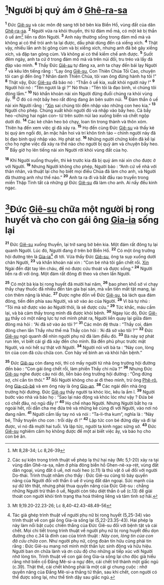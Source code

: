 # [^1*]Người bị quỷ ám ở [Ghê-ra-sa]()
<sup><b>1</b></sup> Đức [Giê-su]() và các môn đệ sang tới bờ bên kia Biển Hồ, vùng đất của dân [Ghê-ra-sa](). <sup><b>2</b></sup> Người vừa ra khỏi thuyền, thì từ đám mồ mả, có một kẻ bị thần ô uế ám[^1] liền ra đón Người. <sup><b>3</b></sup> Anh này thường sống trong đám mồ mả và không ai có thể trói anh ta lại được, dầu phải dùng đến cả xiềng xích. <sup><b>4</b></sup> Thật vậy, nhiều lần anh bị gông cùm và bị xiềng xích, nhưng anh đã bẻ gãy xiềng xích, và đập tan gông cùm. Và không ai có thể kiềm chế anh được. <sup><b>5</b></sup> Suốt đêm ngày, anh ta cứ ở trong đám mồ mả và trên núi đồi, tru tréo và lấy đá đập vào mình. <sup><b>6</b></sup> Thấy Đức [Giê-su]() tự đàng xa, anh ta chạy đến bái lạy Người <sup><b>7</b></sup> và kêu lớn tiếng rằng : “Lạy ông [Giê-su](), Con Thiên Chúa Tối Cao, chuyện tôi can gì đến ông ? Nhân danh Thiên Chúa, tôi van ông đừng hành hạ tôi !” <sup><b>8</b></sup> Thật vậy, Đức [Giê-su]() đã bảo nó : “Thần ô uế kia, xuất khỏi người này !” <sup><b>9</b></sup> Người hỏi nó : “Tên ngươi là gì ?” Nó thưa : “Tên tôi là đạo binh, vì chúng tôi đông lắm.” <sup><b>10</b></sup> Nó khẩn khoản nài xin Người đừng đuổi chúng ra khỏi vùng ấy. <sup><b>11</b></sup> Ở đó có một bầy heo rất đông đang ăn bên sườn núi. <sup><b>12</b></sup> Đám thần ô uế nài xin Người rằng : “[Xin]() sai chúng tôi đến nhập vào những con heo kia.” <sup><b>13</b></sup> Người cho phép. Chúng xuất khỏi người đó và nhập vào bầy heo. Cả bầy heo –chừng hai ngàn con– từ trên sườn núi lao xuống biển và chết ngộp dưới đó. <sup><b>14</b></sup> Các kẻ chăn heo bỏ chạy, loan tin trong thành và thôn xóm. Thiên hạ đến xem việc gì đã xảy ra. <sup><b>15</b></sup> Họ đến cùng Đức [Giê-su]() và thấy kẻ bị quỷ ám ngồi đó, ăn mặc hẳn hoi và trí khôn tỉnh táo – chính người này đã bị đạo binh quỷ nhập vào. Họ phát sợ. <sup><b>16</b></sup> Những người chứng kiến đã kể lại cho họ nghe việc đã xảy ra thế nào cho người bị quỷ ám và chuyện bầy heo. <sup><b>17</b></sup> Bấy giờ họ lên tiếng nài xin Người rời khỏi vùng đất của họ.

<sup><b>18</b></sup> Khi Người xuống thuyền, thì kẻ trước kia đã bị quỷ ám nài xin cho được ở với Người. <sup><b>19</b></sup> Nhưng Người không cho phép, Người bảo : “Anh cứ về nhà với thân nhân, và thuật lại cho họ biết mọi điều Chúa đã làm cho anh, và Người đã thương anh như thế nào.” <sup><b>20</b></sup> Anh ta ra đi và bắt đầu rao truyền trong miền Thập Tỉnh tất cả những gì Đức [Giê-su]() đã làm cho anh. Ai nấy đều kinh ngạc.


# [^2*]Đức [Giê-su]() chữa một người bị rong huyết và cho con gái ông [Gia-ia]() sống lại
<sup><b>21</b></sup> Đức [Giê-su]() xuống thuyền, lại trở sang bờ bên kia. Một đám rất đông tụ lại quanh Người. Lúc đó, Người đang ở trên bờ Biển Hồ. <sup><b>22</b></sup> Có một ông trưởng hội đường tên là [Gia-ia]()[^2] đi tới. Vừa thấy Đức [Giê-su](), ông ta sụp xuống dưới chân Người, <sup><b>23</b></sup> và khẩn khoản nài xin : “Con bé nhà tôi gần chết rồi. [Xin]() Ngài đến đặt tay lên cháu, để nó được cứu thoát và được sống.” <sup><b>24</b></sup> Người liền ra đi với ông. Một đám rất đông đi theo và chen lấn Người.

<sup><b>25</b></sup> Có một bà kia bị rong huyết đã mười hai năm, <sup><b>26</b></sup> bao phen khổ sở vì chạy thầy chạy thuốc đã nhiều đến tán gia bại sản, mà vẫn tiền mất tật mang, lại còn thêm nặng là khác. <sup><b>27</b></sup> Được nghe đồn về Đức [Giê-su](), bà lách qua đám đông, tiến đến phía sau Người, và sờ vào áo của Người. <sup><b>28</b></sup> Vì bà tự nhủ : “Tôi mà sờ được vào áo Người thôi, là sẽ được cứu.” <sup><b>29</b></sup> Tức khắc, máu cầm lại, và bà cảm thấy trong mình đã được khỏi bệnh. <sup><b>30</b></sup> Ngay lúc đó, Đức [Giê-su]() thấy có một năng lực tự nơi mình phát ra, Người liền quay lại giữa đám đông mà hỏi : “Ai đã sờ vào áo tôi ?” <sup><b>31</b></sup> Các môn đệ thưa : “Thầy coi, đám đông chen lấn Thầy như thế mà Thầy còn hỏi : ‘Ai đã sờ vào tôi ?’” <sup><b>32</b></sup> Đức [Giê-su]() ngó quanh để nhìn người phụ nữ đã làm điều đó. <sup><b>33</b></sup> Bà này sợ phát run lên, vì biết cái gì đã xảy đến cho mình. Bà đến phủ phục trước mặt Người, và nói hết sự thật với Người. <sup><b>34</b></sup> Người nói với bà ta : “Này con, lòng tin của con đã cứu chữa con. Con hãy về bình an và khỏi hẳn bệnh.”

<sup><b>35</b></sup> Đức [Giê-su]() còn đang nói, thì có mấy người từ nhà ông trưởng hội đường đến bảo : “Con gái ông chết rồi, làm phiền Thầy chi nữa ?” <sup><b>36</b></sup> Nhưng Đức [Giê-su]() nghe được câu nói đó, liền bảo ông trưởng hội đường : “Ông đừng sợ, chỉ cần tin thôi.” <sup><b>37</b></sup> Rồi Người không cho ai đi theo mình, trừ ông [Phê-rô](), ông [Gia-cô-bê]() và em ông này là ông [Gio-an](). <sup><b>38</b></sup> Các ngài đến nhà ông trưởng hội đường. Đức [Giê-su]() thấy người ta khóc lóc, kêu la ầm ĩ. <sup><b>39</b></sup> Người bước vào nhà và bảo họ : “Sao lại náo động và khóc lóc như vậy ? Đứa bé có chết đâu, nó ngủ đấy !” <sup><b>40</b></sup> Họ chế nhạo Người. Nhưng Người bắt họ ra ngoài hết, rồi dẫn cha mẹ đứa trẻ và những kẻ cùng đi với Người, vào nơi nó đang nằm. <sup><b>41</b></sup> Người cầm lấy tay nó và nói : “Ta-li-tha kum”, nghĩa là : “Này bé, Thầy truyền cho con : trỗi dậy đi !” <sup><b>42</b></sup> Lập tức con bé đứng dậy và đi lại được, vì nó đã mười hai tuổi. Và lập tức, người ta kinh ngạc sững sờ. <sup><b>43</b></sup> Đức [Giê-su]() nghiêm cấm họ không được để một ai biết việc ấy, và bảo họ cho con bé ăn.

[^1]: Các sự kiện trong trình thuật về phép lạ thứ hai này (Mc 5,1-20) xảy ra tại vùng dân Ghê-ra-sa, nằm ở phía đông biển hồ Ghen-nê-xa-rét, vùng đất dân ngoại, vùng đất ô uế, nơi nuôi heo (c.11) là thú vật ô uế đối với người Do-thái. Trình thuật nhằm cho thấy : Đức Giê-su cũng tỏ bày quyền năng của Người đối với thần ô uế ở vùng đất dân ngoại. Sức mạnh của sự dữ lớn thật, nhưng phải thua quyền năng của Đức Giê-su : chẳng những Người trừ thần ô uế, Người còn tiêu diệt thần ô uế (c.13) để giải thoát con người khỏi tình trạng tha hoá thiêng liêng và tâm tình sợ hãi.
[^2]: Tác giả ghép trình thuật về người phụ nữ bị rong huyết (5,25-34) vào trình thuật về con gái ông Gia-ia sống lại (5,22-23.35-43). Hai phép lạ này làm nổi bật cuộc chiến thắng của Đức Giê-su đối với bệnh tật và cái chết. Mọi chi tiết trong trình thuật về người phụ nữ bị rong huyết đều dọn đường cho c.34 là đỉnh cao của trình thuật : *Này con, lòng tin của con đã cứu chữa con*. Như người phụ nữ, cộng đoàn tín hữu cũng phải tin rằng : Đức Giê-su mang nơi mình một thần lực sinh động và hữu hiệu. Người ban ơn chữa lành và ơn cứu độ cho những ai tiếp xúc với Người nhờ lòng tin. Trình thuật về con gái ông Gia-ia sống lại cho độc giả hiểu rằng nhờ biến cố Đấng Mê-si-a ngự đến, cái chết trở thành một giấc ngủ (c.39). Thật thế, cái chết không phải là một cái gì chung cuộc : nhờ quyền năng của Đấng Mê-si-a thắng tử thần, sau khi chết, con người có thể được sống lại, như thể tỉnh dậy sau giấc ngủ.
[^1*]: Mt 8,28-34; Lc 8,26-39
[^2*]: Mt 9,19.20-22.23-26; Lc 8,40-42.43-48.49-56